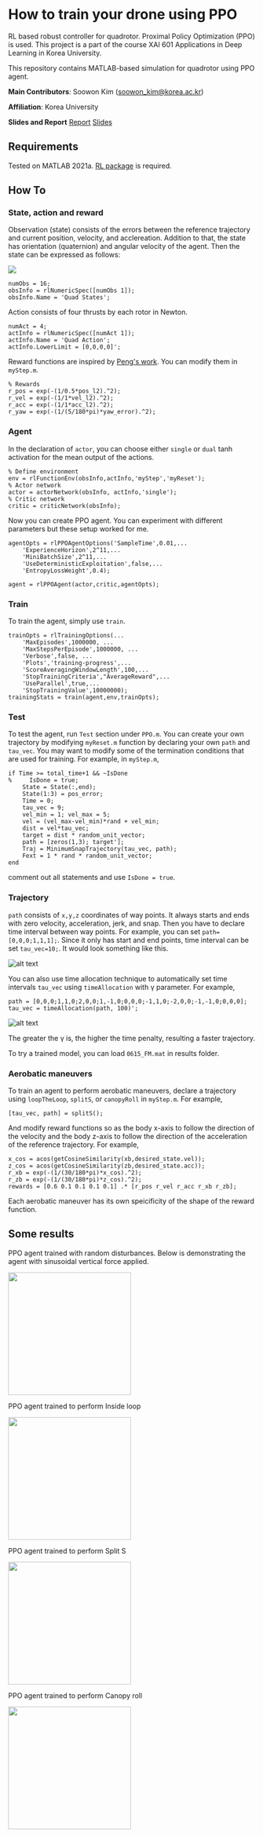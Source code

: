 # How to train your drone using PPO
 RL based robust controller for quadrotor. Proximal Policy Optimization (PPO) is used. This project is a part of the course XAI 601 Applications in Deep Learning in Korea University.
 
 This repository contains MATLAB-based simulation for quadrotor using PPO agent.
 
 **Main Contributors**: Soowon Kim (soowon_kim@korea.ac.kr)

**Affiliation**: Korea University

**Slides and Report**
[Report](https://drive.google.com/file/d/1PuoqqwfG2XdCRXCPjjoHQITfE7P74c1C/view?usp=sharing)
[Slides](https://docs.google.com/presentation/d/1V7vID4ProhA3TLifYaoa4wiK1LEo0NFq/edit?usp=sharing&ouid=114691997159666269987&rtpof=true&sd=true)

## Requirements
Tested on MATLAB 2021a. [RL package](https://www.mathworks.com/products/reinforcement-learning.html) is required.

## How To
### State, action and reward
Observation (state) consists of the errors between the reference trajectory and current position, velocity, and acclereation. Addition to that, the state has orientation (quaternion) and angular velocity of the agent. Then the state can be expressed as follows:

<img src="https://render.githubusercontent.com/render/math?math=s=[ e_{pos}, e_{vel}, e_{acc},q,\omega]\in \mathbb{R}^{16}">

````
numObs = 16;
obsInfo = rlNumericSpec([numObs 1]);
obsInfo.Name = 'Quad States';
````

Action consists of four thrusts by each rotor in Newton.
````
numAct = 4;
actInfo = rlNumericSpec([numAct 1]);
actInfo.Name = 'Quad Action';
actInfo.LowerLimit = [0,0,0,0]';
````

Reward functions are inspired by [Peng's work](https://xbpeng.github.io/). You can modify them in ``myStep.m``.
````
% Rewards
r_pos = exp(-(1/0.5*pos_l2).^2);
r_vel = exp(-(1/1*vel_l2).^2);
r_acc = exp(-(1/1*acc_l2).^2);
r_yaw = exp(-(1/(5/180*pi)*yaw_error).^2);
````
### Agent
In the declaration of ``actor``, you can choose either ``single`` or ``dual`` tanh activation for the mean output of the actions.
````
% Define environment
env = rlFunctionEnv(obsInfo,actInfo,'myStep','myReset');
% Actor network
actor = actorNetwork(obsInfo, actInfo,'single');
% Critic network
critic = criticNetwork(obsInfo);
````
Now you can create PPO agent. You can experiment with different parameters but these setup worked for me.
````
agentOpts = rlPPOAgentOptions('SampleTime',0.01,...
    'ExperienceHorizon',2^11,...
    'MiniBatchSize',2^11,...
    'UseDeterministicExploitation',false,...
    'EntropyLossWeight',0.4);

agent = rlPPOAgent(actor,critic,agentOpts);
````
### Train
To train the agent, simply use ``train``.
````
trainOpts = rlTrainingOptions(...
    'MaxEpisodes',1000000, ...
    'MaxStepsPerEpisode',1000000, ...
    'Verbose',false, ...
    'Plots','training-progress',...
    'ScoreAveragingWindowLength',100,...
    'StopTrainingCriteria',"AverageReward",...
    'UseParallel',true,...
    'StopTrainingValue',10000000);
trainingStats = train(agent,env,trainOpts);
````

### Test
To test the agent, run ``Test`` section under ``PPO.m``. You can create your own trajectory by modifying ``myReset.m`` function by declaring your own ``path`` and ``tau_vec``. You may want to modify some of the termination conditions that are used for training. For example, in ``myStep.m``,
````
if Time >= total_time+1 && ~IsDone
%     IsDone = true;
    State = State(:,end);
    State(1:3) = pos_error;
    Time = 0;
    tau_vec = 9;
    vel_min = 1; vel_max = 5;
    vel = (vel_max-vel_min)*rand + vel_min;
    dist = vel*tau_vec;
    target = dist * random_unit_vector;
    path = [zeros(1,3); target'];
    Traj = MinimumSnapTrajectory(tau_vec, path);
    Fext = 1 * rand * random_unit_vector;
end
````
comment out all statements and use ``IsDone = true``.

### Trajectory
``path`` consists of ``x,y,z`` coordinates of way points. It always starts and ends with zero velocity, acceleration, jerk, and snap. Then you have to declare time interval between way points. For example, you can set ``path=[0,0,0;1,1,1];``. Since it only has start and end points, time interval can be set ``tau_vec=10;``. It would look something like this.

![alt text](https://github.com/yorgoon/How-to-train-your-drone-using-PPO/blob/main/src/figures/traj_example.jpg?raw=true)

You can also use time allocation technique to automatically set time intervals ``tau_vec`` using ``timeAllocation`` with γ parameter. For example,
````
path = [0,0,0;1,1,0;2,0,0;1,-1,0;0,0,0;-1,1,0;-2,0,0;-1,-1,0;0,0,0];
tau_vec = timeAllocation(path, 100)';
````
![alt text](https://github.com/yorgoon/How-to-train-your-drone-using-PPO/blob/main/src/figures/traj_example2.jpg?raw=true)

The greater the γ is, the higher the time penalty, resulting a faster trajectory.

To try a trained model, you can load ``0615_FM.mat`` in results folder.

### Aerobatic maneuvers
To train an agent to perform aerobatic maneuvers, declare a trajectory using ``loopTheLoop``, ``splitS``, or ``canopyRoll`` in ``myStep.m``. For example,
````
[tau_vec, path] = splitS();
````
And modify reward functions so as the body x-axis to follow the direction of the velocity and the body z-axis to follow the direction of the acceleration of the reference trajectory. For example, 
````
x_cos = acos(getCosineSimilarity(xb,desired_state.vel));
z_cos = acos(getCosineSimilarity(zb,desired_state.acc));
r_xb = exp(-(1/(30/180*pi)*x_cos).^2);
r_zb = exp(-(1/(30/180*pi)*z_cos).^2);
rewards = [0.6 0.1 0.1 0.1 0.1] .* [r_pos r_vel r_acc r_xb r_zb];
````
Each aerobatic maneuver has its own speicificity of the shape of the reward function.

## Some results
PPO agent trained with random disturbances. Below is demonstrating the agent with sinusoidal vertical force applied.

<!-- [![PPO agent trained with random disturbances](https://img.youtube.com/vi/j0C2QGruKn4/0.jpg)](https://www.youtube.com/watch?v=j0C2QGruKn4) -->
<img src="https://github.com/yorgoon/How-to-train-your-drone-using-PPO/blob/main/src/figures/FM.gif" height="250"/>

PPO agent trained to perform Inside loop

<!-- [![PPO agent trained to perform Inside loop](https://img.youtube.com/vi/7qMmjWN5tKg/0.jpg)](https://www.youtube.com/watch?v=7qMmjWN5tKg) -->
<img src="https://github.com/yorgoon/How-to-train-your-drone-using-PPO/blob/main/src/figures/loop.gif" height="250"/>

PPO agent trained to perform Split S

<!-- [![PPO agent trained to perform Split S](https://img.youtube.com/vi/Bap1MF9zrjI/0.jpg)](https://www.youtube.com/watch?v=Bap1MF9zrjI) -->
<img src="https://github.com/yorgoon/How-to-train-your-drone-using-PPO/blob/main/src/figures/splitS.gif" height="250"/>

PPO agent trained to perform Canopy roll

<!-- [![PPO agent trained to perform Canopy roll](https://img.youtube.com/vi/4YRYZYiwABw/0.jpg)](https://www.youtube.com/watch?v=4YRYZYiwABw) -->
<img src="https://github.com/yorgoon/How-to-train-your-drone-using-PPO/blob/main/src/figures/canopyRoll.gif" height="250"/>

